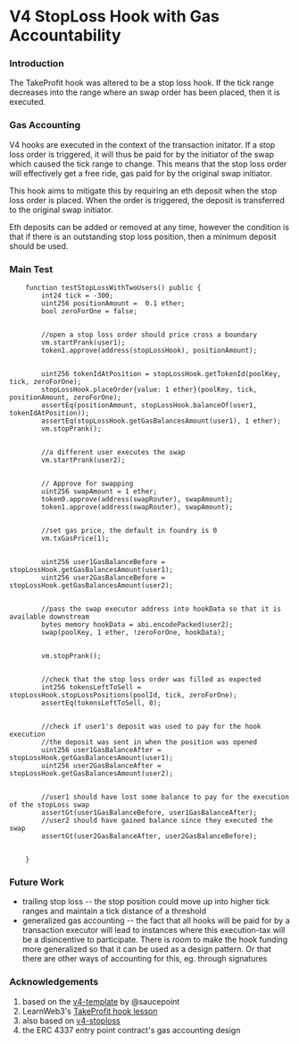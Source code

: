 
# V4 StopLoss Hook with Gas Accountability

### Introduction

The TakeProfit hook was altered to be a stop loss hook. If the tick range decreases into the range where an swap order has been placed, then it is executed.

### Gas Accounting

V4 hooks are executed in the context of the transaction initator. If a stop loss order is triggered, it will thus be paid for by the initiator of the swap which caused the tick range to change. This means that the stop loss order will effectively get a free ride, gas paid for by the original swap initiator.

This hook aims to mitigate this by requiring an eth deposit when the stop loss order is placed. When the order is triggered, the deposit is transferred to the original swap initiator.

Eth deposits can be added or removed at any time, however the condition is that if there is an outstanding stop loss position, then a minimum deposit should be used.

### Main Test

```
    function testStopLossWithTwoUsers() public {
        int24 tick = -300;
        uint256 positionAmount =  0.1 ether;
        bool zeroForOne = false;


        //open a stop loss order should price cross a boundary
        vm.startPrank(user1);
        token1.approve(address(stopLossHook), positionAmount);


        uint256 tokenIdAtPosition = stopLossHook.getTokenId(poolKey, tick, zeroForOne);
        stopLossHook.placeOrder{value: 1 ether}(poolKey, tick, positionAmount, zeroForOne);
        assertEq(positionAmount, stopLossHook.balanceOf(user1, tokenIdAtPosition));
        assertEq(stopLossHook.getGasBalancesAmount(user1), 1 ether);
        vm.stopPrank();


        //a different user executes the swap
        vm.startPrank(user2);


        // Approve for swapping
        uint256 swapAmount = 1 ether;
        token0.approve(address(swapRouter), swapAmount);
        token1.approve(address(swapRouter), swapAmount);


        //set gas price, the default in foundry is 0
        vm.txGasPrice(1);


        uint256 user1GasBalanceBefore = stopLossHook.getGasBalancesAmount(user1);
        uint256 user2GasBalanceBefore = stopLossHook.getGasBalancesAmount(user2);


        //pass the swap executor address into hookData so that it is available downstream
        bytes memory hookData = abi.encodePacked(user2);
        swap(poolKey, 1 ether, !zeroForOne, hookData);


        vm.stopPrank();


        //check that the stop loss order was filled as expected
        int256 tokensLeftToSell = stopLossHook.stopLossPositions(poolId, tick, zeroForOne);
        assertEq(tokensLeftToSell, 0);


        //check if user1's deposit was used to pay for the hook execution
        //the deposit was sent in when the position was opened
        uint256 user1GasBalanceAfter = stopLossHook.getGasBalancesAmount(user1);
        uint256 user2GasBalanceAfter = stopLossHook.getGasBalancesAmount(user2);


        //user1 should have lost some balance to pay for the execution of the stopLoss swap
        assertGt(user1GasBalanceBefore, user1GasBalanceAfter);
        //user2 should have gained balance since they executed the swap
        assertGt(user2GasBalanceAfter, user2GasBalanceBefore);


    }
```

### Future Work
- trailing stop loss -- the stop position could move up into higher tick ranges and maintain a tick distance of a threshold
- generalized gas accounting -- the fact that all hooks will be paid for by a transaction executor will lead to instances where this execution-tax will be a disincentive to participate. There is room to make the hook funding more generalized so that it can be used as a design pattern. Or that there are other ways of accounting for this, eg. through signatures


### Acknowledgements
1. based on the [v4-template](https://github.com/saucepoint/v4-template) by @saucepoint
2. LearnWeb3's [TakeProfit hook lesson](https://learnweb3.io/lessons/uniswap-v4-hooks-create-a-fully-on-chain-take-profit-orders-hook-on-uniswap-v4)
3. also based on  [v4-stoploss](https://github.com/saucepoint/v4-stoploss)
4. the ERC 4337 entry point contract's gas accounting design




